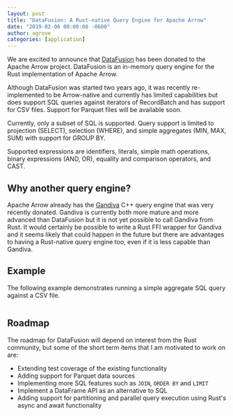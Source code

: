 ```yaml
---
layout: post
title: "DataFusion: A Rust-native Query Engine for Apache Arrow"
date: "2019-02-06 00:00:00 -0600"
author: agrove
categories: [application]
---
```

<!--
{% comment %}
Licensed to the Apache Software Foundation (ASF) under one or more
contributor license agreements.  See the NOTICE file distributed with
this work for additional information regarding copyright ownership.
The ASF licenses this file to you under the Apache License, Version 2.0
(the "License"); you may not use this file except in compliance with
the License.  You may obtain a copy of the License at

http://www.apache.org/licenses/LICENSE-2.0

Unless required by applicable law or agreed to in writing, software
distributed under the License is distributed on an "AS IS" BASIS,
WITHOUT WARRANTIES OR CONDITIONS OF ANY KIND, either express or implied.
See the License for the specific language governing permissions and
limitations under the License.
{% endcomment %}
-->

We are excited to announce that [DataFusion](https://github.com/apache/arrow/tree/master/rust/datafusion) has been donated to the Apache Arrow project. DataFusion is an in-memory query engine for the Rust implementation of Apache Arrow.

Although DataFusion was started two years ago, it was recently re-implemented to be Arrow-native and currently has limited capabilities but does support SQL queries against iterators of RecordBatch and has support for CSV files. Support for Parquet files will be available soon.

Currently, only a subset of SQL is supported. Query support is limited to projection (SELECT), selection (WHERE), and simple aggregates (MIN, MAX, SUM) with support for GROUP BY.

Supported expressions are identifiers, literals, simple math operations, binary expressions (AND, OR), equality and comparison operators, and CAST.

## Why another query engine?

Apache Arrow already has the [Gandiva](https://arrow.apache.org/blog/2018/12/05/gandiva-donation/) C++ query engine that was very recently donated. Gandiva is currently both more mature and more advanced than DataFusion but it is not yet possible to call Gandiva from Rust. It would certainly be possible to write a Rust FFI wrapper for Gandiva and it seems likely that could happen in the future but there are advantages to having a Rust-native query engine too, even if it is less capable than Gandiva.

## Example

The following example demonstrates running a simple aggregate SQL query against a CSV file.

```rust
```

## Roadmap

The roadmap for DataFusion will depend on interest from the Rust community, but some of the short term items that I am motivated to work on are:

- Extending test coverage of the existing functionality
- Adding support for Parquet data sources
- Implementing more SQL features such as `JOIN`, `ORDER BY` and `LIMIT`
- Implement a DataFrame API as an alternative to SQL
- Adding support for partitioning and parallel query execution using Rust's async and await functionality



